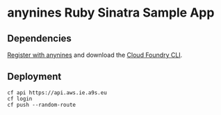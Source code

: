 # anynines Ruby Sinatra Sample App

## Dependencies

[Register with anynines](https://paas.anynines.com/signups/new) and download the [Cloud Foundry CLI](https://support.anynines.com/hc/en-us/community/posts/234540388-How-to-install-the-CLI-v6?flash_digest=44e6260cb885e77600b56feaaf6a8c347b8d2b49).

## Deployment

```
cf api https://api.aws.ie.a9s.eu
cf login
cf push --random-route
```
